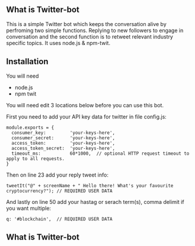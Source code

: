 ## What is Twitter-bot

This is a simple Twitter bot which keeps the conversation alive by perfroming two simple functions. Replying to new followers to engage in conversation and the second function is to retweet relevant industry specific topics. It uses node.js & npm-twit.

## Installation 

You will need 

* node.js
* npm twit

You will need edit 3 locations below before you can use this bot.

First you need to add your API key data for twitter in file config.js:

```
module.exports = {
  consumer_key:         'your-keys-here',
  consumer_secret:      'your-keys-here',
  access_token:         'your-keys-here',
  access_token_secret:  'your-keys-here',
  timeout_ms:           60*1000,  // optional HTTP request timeout to apply to all requests.
}

```

Then on line 23 add your reply tweet info:

```
tweetIt("@" + screenName + " Hello there! What's your favourite cryptocurrency?"); // REQUIRED USER DATA
```
And lastly on line 50 add your hastag or serach term(s), comma delimit if you want multiple:

```
q: '#blockchain',  // REQUIRED USER DATA
```

## What is Twitter-bot
